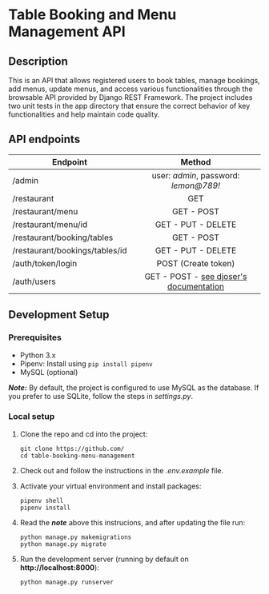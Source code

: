 # Table Booking and Menu Management API

## Description

This is an API that allows registered users to book tables, manage bookings, add
menus, update menus, and access various functionalities through the browsable API provided by Django REST Framework. The project includes two unit tests  in the app directory that ensure the correct behavior of key functionalities and help maintain code quality.

## API endpoints

| Endpoint | Method |
| ------------ | :-----------: |
| /admin    |   user: _admin_, password: _lemon@789!_  |
| /restaurant    |   GET |
| /restaurant/menu     |   GET - POST   |
| /restaurant/menu/id  |   GET - PUT - DELETE   |
| /restaurant/booking/tables     |   GET - POST   |
| /restaurant/bookings/tables/id     |   GET - PUT - DELETE   |
| /auth/token/login    |   POST (Create token) |
| /auth/users    |   GET - POST - [see djoser's documentation](https://djoser.readthedocs.io/en/latest/getting_started.html#available-endpoints)  |


## Development Setup

### Prerequisites

- Python 3.x
- Pipenv: Install using `pip install pipenv`
- MySQL (optional)

_**Note:**_ By default, the project is configured to use MySQL as the database. If
you prefer to use SQLite, follow the steps in _settings.py_.

### Local setup

1. Clone the repo and cd into the project:
   ```
   git clone https://github.com/
   cd table-booking-menu-management
   ```

2. Check out and follow the instructions in the _.env.example_ file.

3. Activate your virtual environment and install packages:
   ```
   pipenv shell
   pipenv install
   ```

4. Read the _**note**_ above this instrucions, and after updating the file run:
   ```
   python manage.py makemigrations
   python manage.py migrate
   ```

5. Run the development server (running by default on **http://localhost:8000**):
   ```
   python manage.py runserver
   ```






